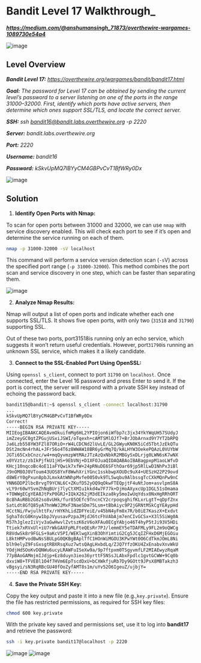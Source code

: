 # Bandit Level 17 Walkthrough_
***https://medium.com/@anshumansingh_71873/overthewire-wargames-1089730e54a4***

![image](https://github.com/user-attachments/assets/3a025a54-8451-4a49-8bc8-6d880b668ea0)

## Level Overview
***Bandit Level 17:** https://overthewire.org/wargames/bandit/bandit17.html*

***Goal:** The password for Level 17 can be obtained by sending the current level’s password to a server listening on one of the ports in the range 31000–32000. First, identify which ports have active servers, then determine which ones support SSL/TLS, and locate the correct server.*

***SSH:** ssh bandit16@bandit.labs.overthewire.org -p 2220*

***Server:** bandit.labs.overthewire.org*

***Port:** 2220*

***Username:** bandit16*

***Password:** kSkvUpMQ7lBYyCM4GBPvCvT1BfWRy0Dx*

![image](https://github.com/user-attachments/assets/d17fe54d-9db8-4a04-8544-dee7cc7d7885)

## Solution
1. **Identify Open Ports with Nmap:**
   
To scan for open ports between 31000 and 32000, we can use `nmap` with service discovery enabled. This will check each port to see if it’s open and determine the service running on each of them.

```bash
nmap -p 31000-32000 -sV localhost
```

This command will perform a service version detection scan (`-s`V) across the specified port range (`-p 31000-32000`). This method combines the port scan and service discovery in one step, which can be faster than separating them.

![image](https://github.com/user-attachments/assets/7306583b-f852-4211-b4e8-32aa767a09f7)

2. **Analyze Nmap Results:**
   
Nmap will output a list of open ports and indicate whether each one supports SSL/TLS. It shows five open ports, with only two (`31518` and `31790`) supporting SSL.

Out of these two ports, port31518is running only an echo service, which suggests it won’t return useful credentials. However, port`31790`is running an unknown SSL service, which makes it a likely candidate.

3. **Connect to the SSL-Enabled Port Using OpenSSL:**
   
Using `openssl s_client`, connect to port `31790` on `localhost`. Once connected, enter the Level 16 password and press Enter to send it. If the port is correct, the server will respond with a private SSH key instead of echoing the password back.

```bash
bandit15@bandit:~$ openssl s_client -connect localhost:31790
...
kSkvUpMQ7lBYyCM4GBPvCvT1BfWRy0Dx
Correct!
-----BEGIN RSA PRIVATE KEY-----
MIIEogIBAAKCAQEAvmOkuifmMg6HL2YPIOjon6iWfbp7c3jx34YkYWqUH57SUdyJ
imZzeyGC0gtZPGujUSxiJSWI/oTqexh+cAMTSMlOJf7+BrJObArnxd9Y7YT2bRPQ
Ja6Lzb558YW3FZl87ORiO+rW4LCDCNd2lUvLE/GL2GWyuKN0K5iCd5TbtJzEkQTu
DSt2mcNn4rhAL+JFr56o4T6z8WWAW18BR6yGrMq7Q/kALHYW3OekePQAzL0VUYbW
JGTi65CxbCnzc/w4+mqQyvmzpWtMAzJTzAzQxNbkR2MBGySxDLrjg0LWN6sK7wNX
x0YVztz/zbIkPjfkU1jHS+9EbVNj+D1XFOJuaQIDAQABAoIBABagpxpM1aoLWfvD
KHcj10nqcoBc4oE11aFYQwik7xfW+24pRNuDE6SFthOar69jp5RlLwD1NhPx3iBl
J9nOM8OJ0VToum43UOS8YxF8WwhXriYGnc1sskbwpXOUDc9uX4+UESzH22P29ovd
d8WErY0gPxun8pbJLmxkAtWNhpMvfe0050vk9TL5wqbu9AlbssgTcCXkMQnPw9nC
YNN6DDP2lbcBrvgT9YCNL6C+ZKufD52yOQ9qOkwFTEQpjtF4uNtJom+asvlpmS8A
vLY9r60wYSvmZhNqBUrj7lyCtXMIu1kkd4w7F77k+DjHoAXyxcUp1DGL51sOmama
+TOWWgECgYEA8JtPxP0GRJ+IQkX262jM3dEIkza8ky5moIwUqYdsx0NxHgRRhORT
8c8hAuRBb2G82so8vUHk/fur85OEfc9TncnCY2crpoqsghifKLxrLgtT+qDpfZnx
SatLdt8GfQ85yA7hnWWJ2MxF3NaeSDm75Lsm+tBbAiyc9P2jGRNtMSkCgYEAypHd
HCctNi/FwjulhttFx/rHYKhLidZDFYeiE/v45bN4yFm8x7R/b0iE7KaszX+Exdvt
SghaTdcG0Knyw1bpJVyusavPzpaJMjdJ6tcFhVAbAjm7enCIvGCSx+X3l5SiWg0A
R57hJglezIiVjv3aGwHwvlZvtszK6zV6oXFAu0ECgYAbjo46T4hyP5tJi93V5HDi
Ttiek7xRVxUl+iU7rWkGAXFpMLFteQEsRr7PJ/lemmEY5eTDAFMLy9FL2m9oQWCg
R8VdwSk8r9FGLS+9aKcV5PI/WEKlwgXinB3OhYimtiG2Cg5JCqIZFHxD6MjEGOiu
L8ktHMPvodBwNsSBULpG0QKBgBAplTfC1HOnWiMGOU3KPwYWt0O6CdTkmJOmL8Ni
blh9elyZ9FsGxsgtRBXRsqXuz7wtsQAgLHxbdLq/ZJQ7YfzOKU4ZxEnabvXnvWkU
YOdjHdSOoKvDQNWu6ucyLRAWFuISeXw9a/9p7ftpxm0TSgyvmfLF2MIAEwyzRqaM
77pBAoGAMmjmIJdjp+Ez8duyn3ieo36yrttF5NSsJLAbxFpdlc1gvtGCWW+9Cq0b
dxviW8+TFVEBl1O4f7HVm6EpTscdDxU+bCXWkfjuRb7Dy9GOtt9JPsX8MBTakzh3
vBgsyi/sN3RqRBcGU40fOoZyfAMT8s1m/uYv52O6IgeuZ/ujbjY=
-----END RSA PRIVATE KEY-----
```

4. **Save the Private SSH Key:**
   
Copy the key output and paste it into a new file (e.g.,`key.private`). Ensure the file has restricted permissions, as required for SSH key files:

```bash
chmod 600 key.private
```

With the private key saved and permissions set, use it to log into **bandit17** and retrieve the password:

```bash
ssh -i key.private bandit17@localhost -p 2220
```

![image](https://github.com/user-attachments/assets/68639004-7a6a-4e8b-b44f-80828476b145)
![image](https://github.com/user-attachments/assets/b075cb19-9f71-4957-bc23-9982d56d2f11)

